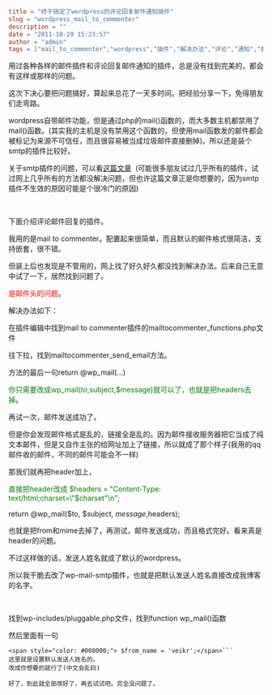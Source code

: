 ```toml
title = "终于搞定了wordpress的评论回复邮件通知插件"
slug = "wordpress_mail_to_commenter"
description = ""
date = "2011-10-29 15:23:57"
author = "admin"
tags = ["mail_to_commenter","wordpress","插件","解决办法","评论","通知","邮件"]
```

用过各种各样的邮件插件和评论回复邮件通知的插件，总是没有找到完美的，都会有这样或那样的问题。

这次下决心要把问题搞好，算起来总花了一天多时间。把经验分享一下，免得朋友们走弯路。

<!--more-->

wordpress自带邮件功能，但是通过php的mail()函数的，而大多数主机都禁用了mail()函数。(其实我的主机是没有禁用这个函数的，但使用mail函数发的邮件都会被标记为来源不可信任，而且很容易被当成垃圾邮件直接删掉)。所以还是装个smtp的插件比较好。

关于smtp插件的问题，可以看<a title="wordpress发邮件出现Could not connect to SMTP host的解决办法(转载)" href="http://veikr.com/201110/wordpress_could_not_connect_to_smtp_host.html">这篇文章</a>  (可能很多朋友试过几乎所有的插件，试过网上几乎所有的方法都没解决问题，但也许这篇文章正是你想要的，因为smtp插件不生效的原因可能是个很冷门的原因)

&nbsp;

下面介绍评论邮件回复的插件。

我用的是mail to commenter。配置起来很简单，而且默认的邮件格式很简洁，支持嵌套，很不错。

但装上后也发现是不管用的，网上找了好久好久都没找到解决办法。后来自己无意中试了一下，居然找到问题了。

<span style="color: #ff0000;">是邮件头的问题</span>。

解决办法如下：

在插件编辑中找到mail to commenter插件的mailtocommenter_functions.php文件

往下拉，找到mailtocommenter_send_email方法。

方法的最后一句return @wp_mail(...)

<span style="color: #008000;">你只需要改成wp_mail($to,$subject,$message)就可以了，也就是把headers去掉</span>。

再试一次，邮件发送成功了。

但是你会发现邮件格式是乱的，链接全是乱的。因为邮件接收服务器把它当成了纯文本邮件，但是又自作主张的给网址加上了链接，所以就成了那个样子(我用的qq邮件收的邮件，不同的邮件可能会不一样)

那我们就再把header加上，

<span style="color: #008000;">直接把header改成 $headers = "Content-Type: text/html;charset=\"$charset\"\n"; </span>

return @wp_mail($to, $subject, $message,$headers);

也就是把from和mime去掉了，再测试，邮件发送成功，而且格式完好。看来真是header的问题。

不过这样做的话，发送人姓名就成了默认的wordpress。

所以我干脆去改了wp-mail-smtp插件，也就是把默认发送人姓名直接改成我博客的名字。

&nbsp;

找到wp-includes/pluggable.php文件，找到function wp_mail()函数

然后里面有一句
```<span style="color: #008000;">if ( !isset( $from_name ) )</span>
<span style="color: #008000;"> $from_name = 'veikr';</span>```
这里就是设置默认发送人姓名的。
改成你想要的就行了(中文会乱码)

好了，到此就全部改好了，再去试试吧。完全没问题了。
